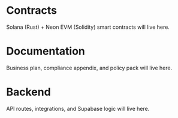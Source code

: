 # Contracts
Solana (Rust) + Neon EVM (Solidity) smart contracts will live here.
# Documentation
Business plan, compliance appendix, and policy pack will live here.
# Backend
API routes, integrations, and Supabase logic will live here.
